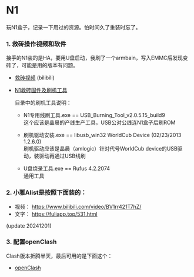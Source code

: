 # N1
玩N1盒子，记录一下用过的资源。怕时间久了重装时忘了。

### 1. 救砖操作视频和软件
接手的N1装的是HA，要用U盘启动，我刷了一个armbain，写入EMMC后发现变砖了，可能是用的版本有问题。
- [救砖视频](https://www.bilibili.com/video/BV1wAWKezEcs/) (bilibili)
- [N1救砖固件及刷机工具](https://alist.jinenyy.vip/N1%E6%95%91%E7%A0%96%E5%9B%BA%E4%BB%B6%E5%8F%8A%E5%88%B7%E6%9C%BA%E5%B7%A5%E5%85%B7)  

  目录中的刷机工具说明：
  - N1专用线刷工具.exe == USB_Burning_Tool_v2.0.5.15_build9  
  这个应该是晶晨的产线生产工具，USB公对公线连N1盒子后刷ROM

  - 刷机驱动安装.exe == libusb_win32 WorldCub Device (02/23/2013 1.2.6.0)  
  刷机驱动应该是晶晨（amlogic）针对代号WorldCub device的USB驱动，装驱动再通过USB线刷

  - U盘烧录工具.exe == Rufus 4.2.2074  
  通用工具


### 2. 小雅Alist是按照下面装的：

- 视频： https://www.bilibili.com/video/BV1rr421T7hZ/
- 文字： https://fuliapp.top/531.html

(update 20241201)



### 3. 配置openClash
Clash版本折腾半天，最后可用的是下面这个：
- [openClash](https://blog.fxcxy.com/2024/03/17/iStoreOS-OpenWpt%E5%AE%89%E8%A3%85%E5%8F%8A%E9%85%8D%E7%BD%AEOpenClash/#)
